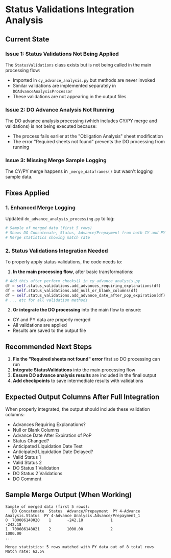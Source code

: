 # Status Validations Integration Analysis

## Current State

### Issue 1: Status Validations Not Being Applied
The `StatusValidations` class exists but is not being called in the main processing flow:
- Imported in `cy_advance_analysis.py` but methods are never invoked
- Similar validations are implemented separately in `DOAdvanceAnalysisProcessor`
- These validations are not appearing in the output files

### Issue 2: DO Advance Analysis Not Running
The DO advance analysis processing (which includes CY/PY merge and validations) is not being executed because:
- The process fails earlier at the "Obligation Analysis" sheet modification
- The error "Required sheets not found" prevents the DO processing from running

### Issue 3: Missing Merge Sample Logging
The CY/PY merge happens in `_merge_dataframes()` but wasn't logging sample data.

## Fixes Applied

### 1. Enhanced Merge Logging
Updated `do_advance_analysis_processing.py` to log:
```python
# Sample of merged data (first 5 rows)
# Shows DO Concatenate, Status, Advance/Prepayment from both CY and PY
# Merge statistics showing match rate
```

### 2. Status Validations Integration Needed
To properly apply status validations, the code needs to:

1. **In the main processing flow**, after basic transformations:
```python
# Add this after perform_checks() in cy_advance_analysis.py
df = self.status_validations.add_advances_requiring_explanations(df)
df = self.status_validations.add_null_or_blank_columns(df)
df = self.status_validations.add_advance_date_after_pop_expiration(df)
# ... etc for all validation methods
```

2. **Or integrate the DO processing** into the main flow to ensure:
- CY and PY data are properly merged
- All validations are applied
- Results are saved to the output file

## Recommended Next Steps

1. **Fix the "Required sheets not found" error** first so DO processing can run
2. **Integrate StatusValidations** into the main processing flow
3. **Ensure DO advance analysis results** are included in the final output
4. **Add checkpoints** to save intermediate results with validations

## Expected Output Columns After Full Integration

When properly integrated, the output should include these validation columns:
- Advances Requiring Explanations?
- Null or Blank Columns
- Advance Date After Expiration of PoP
- Status Changed?
- Anticipated Liquidation Date Test
- Anticipated Liquidation Date Delayed?
- Valid Status 1
- Valid Status 2
- DO Status 1 Validation
- DO Status 2 Validations
- DO Comment

## Sample Merge Output (When Working)

```
Sample of merged data (first 5 rows):
   DO Concatenate  Status  Advance/Prepayment  PY 4-Advance Analysis.Status  PY 4-Advance Analysis.Advance/Prepayment_1
0  700086148020    1       -242.18            1                             -242.18
1  700086148021    2       1000.00            2                             1000.00
...

Merge statistics: 5 rows matched with PY data out of 8 total rows
Match rate: 62.5%
```